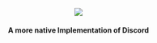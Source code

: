 <p align="center"><img src="https://media.discordapp.net/attachments/1025074641754140784/1147843537719799909/Frame_4.png?width=1440&height=200"></p>
<h4 align="center">A more native Implementation of Discord</h4>
